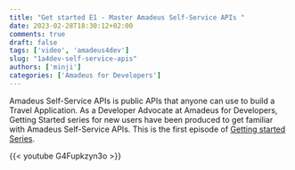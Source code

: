 ```yaml
---
title: "Get started E1 - Master Amadeus Self-Service APIs "
date: 2023-02-28T18:30:12+02:00
comments: true
draft: false
tags: ['video', 'amadeus4dev'] 
slug: "1a4dev-self-service-apis"
authors: ['minji']
categories: ['Amadeus for Developers']
---
```

Amadeus Self-Service APIs is public APIs that anyone can use to build a Travel Application. As a Developer Advocate at Amadeus for Developers, Getting Started series for new users have been produced to get familiar with Amadeus Self-Service APIs. This is the first episode of [Getting started Series](https://youtube.com/playlist?list=PLBehidtj-OiqQ0sIHBPvwf-8GAjMTJehF).

{{< youtube G4Fupkzyn3o >}}